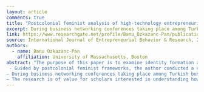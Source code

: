 ```yaml
---
layout: article
comments: true
title: "Postcolonial feminist analysis of high-technology entrepreneuring"
excerpt: During business networking conferences taking place among Turkish business people in Silicon Valley, women and older males became marginalized through the emergence of a hegemonic masculinity associated with young Turkish male entrepreneurs.
link: https://www.researchgate.net/profile/Banu_Ozkazanc-Pan/publication/263245483_Postcolonial_feminist_analysis_of_high-technology_entrepreneuring/links/543fee210cf21227a11b9bfb.pdf
source: International Journal of Entrepreneurial Behavior & Research, 2014
authors:
  - name: Banu Ozkazanc-Pan
    affiliation: University of Massachusetts, Boston
abstract: "The purpose of this paper is to examine identity formation and networking practices relevant for high-technology entrepreneuring or the enactment of entrepreneurship in Silicon Valley by Turkish business people. Design/methodology/approach
 - Guided by postcolonial feminist frameworks, the author conducted a combination of ethnographic and auto-ethnographic fieldwork at high-technology conferences in Silicon Valley by focussing on talk and text as relevant for understanding entrepreneuring. Through a reflexive stance, the author analyzed observations, conversations, and experiences inclusive of her own positionality during the research process as they related to entrepreneurial identity formation and networking. Findings
– During business networking conferences taking place among Turkish business people in Silicon Valley, women and older males became marginalized through the emergence of a hegemonic masculinity associated with young Turkish male entrepreneurs. In addition, local context impacted whether and how actors engaged in practices that produced marginalization and resistance simultaneously. Originality/value
– The research is of value for scholars interested in understanding how identity formation and networking in high-technology entrepreneuring take place through gendered practices and ideas. Scholars interested in deploying postcolonial feminist perspectives will also benefit by understanding how key analytic tools and research methods from these lenses can be used for conducting fieldwork in other contexts."
---
```

